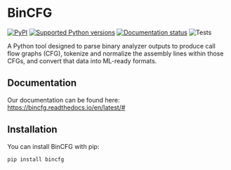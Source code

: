 # BinCFG

[![PyPI](https://img.shields.io/pypi/v/bincfg)](https://pypi.org/project/bincfg/)
[![Supported Python versions](https://img.shields.io/pypi/pyversions/bincfg.svg)](https://pypi.org/project/bincfg/)
[![Documentation status](https://readthedocs.org/projects/bincfg/badge/?version=latest)](https://bincfg.readthedocs.io/en/latest/?badge=latest)
![Tests](https://github.com/LLNL/BinCFG/actions/workflows/tests.yml/badge.svg)

A Python tool designed to parse binary analyzer outputs to produce call flow graphs (CFG), tokenize and normalize the assembly
lines within those CFGs, and convert that data into ML-ready formats.


## Documentation

Our documentation can be found here: https://bincfg.readthedocs.io/en/latest/#

## Installation

You can install BinCFG with pip:

```sh
pip install bincfg
```
